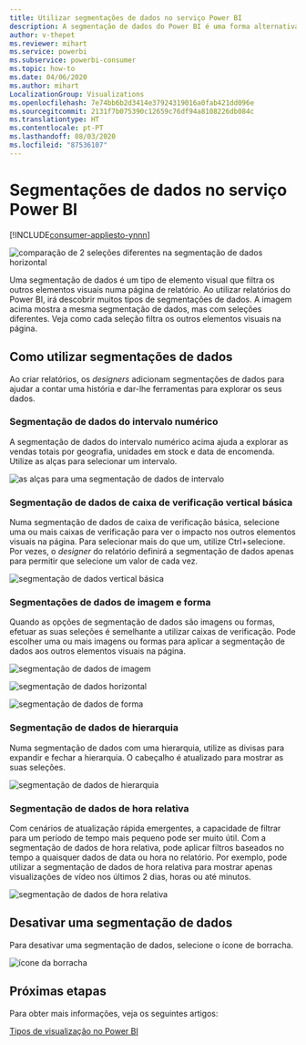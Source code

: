 ```yaml
---
title: Utilizar segmentações de dados no serviço Power BI
description: A segmentação de dados do Power BI é uma forma alternativa de filtrar que restringe a parte do conjunto de dados apresentada nas outras visualizações num relatório.
author: v-thepet
ms.reviewer: mihart
ms.service: powerbi
ms.subservice: powerbi-consumer
ms.topic: how-to
ms.date: 04/06/2020
ms.author: mihart
LocalizationGroup: Visualizations
ms.openlocfilehash: 7e74bb6b2d3414e37924319016a0fab421dd096e
ms.sourcegitcommit: 2131f7b075390c12659c76df94a8108226db084c
ms.translationtype: HT
ms.contentlocale: pt-PT
ms.lasthandoff: 08/03/2020
ms.locfileid: "87536107"
---
```

# <a name="slicers-in-the-power-bi-service"></a>Segmentações de dados no serviço Power BI

[!INCLUDE[consumer-appliesto-ynnn](../includes/consumer-appliesto-yynn.md)]

![comparação de 2 seleções diferentes na segmentação de dados horizontal](media/end-user-slicer/power-bi-slider.png)

Uma segmentação de dados é um tipo de elemento visual que filtra os outros elementos visuais numa página de relatório. Ao utilizar relatórios do Power BI, irá descobrir muitos tipos de segmentações de dados. A imagem acima mostra a mesma segmentação de dados, mas com seleções diferentes. Veja como cada seleção filtra os outros elementos visuais na página.  


## <a name="how-to-use-slicers"></a>Como utilizar segmentações de dados
Ao criar relatórios, os *designers* adicionam segmentações de dados para ajudar a contar uma história e dar-lhe ferramentas para explorar os seus dados.

### <a name="numeric-range-slicer"></a>Segmentação de dados do intervalo numérico
 A segmentação de dados do intervalo numérico acima ajuda a explorar as vendas totais por geografia, unidades em stock e data de encomenda. Utilize as alças para selecionar um intervalo. 

![as alças para uma segmentação de dados de intervalo](media/end-user-slicer/power-bi-handles.png)

### <a name="basic-vertical-checkbox-slicer"></a>Segmentação de dados de caixa de verificação vertical básica

Numa segmentação de dados de caixa de verificação básica, selecione uma ou mais caixas de verificação para ver o impacto nos outros elementos visuais na página. Para selecionar mais do que um, utilize Ctrl+selecione. Por vezes, o *designer* do relatório definirá a segmentação de dados apenas para permitir que selecione um valor de cada vez. 

![segmentação de dados vertical básica](media/end-user-slicer/power-bi-basic.png)

### <a name="image-and-shape-slicers"></a>Segmentações de dados de imagem e forma
Quando as opções de segmentação de dados são imagens ou formas, efetuar as suas seleções é semelhante a utilizar caixas de verificação. Pode escolher uma ou mais imagens ou formas para aplicar a segmentação de dados aos outros elementos visuais na página. 

![segmentação de dados de imagem](media/end-user-slicer/power-bi-image.png)    

![segmentação de dados horizontal](media/end-user-slicer/power-bi-horizontal.png)    

![segmentação de dados de forma](media/end-user-slicer/power-bi-boxes.png)

### <a name="hierarchy-slicer"></a>Segmentação de dados de hierarquia

Numa segmentação de dados com uma hierarquia, utilize as divisas para expandir e fechar a hierarquia. O cabeçalho é atualizado para mostrar as suas seleções.

![segmentação de dados de hierarquia](media/end-user-slicer/power-bi-hierarchy.png)

### <a name="relative-time-slicer"></a>Segmentação de dados de hora relativa
Com cenários de atualização rápida emergentes, a capacidade de filtrar para um período de tempo mais pequeno pode ser muito útil.
Com a segmentação de dados de hora relativa, pode aplicar filtros baseados no tempo a quaisquer dados de data ou hora no relatório. Por exemplo, pode utilizar a segmentação de dados de hora relativa para mostrar apenas visualizações de vídeo nos últimos 2 dias, horas ou até minutos. 

![segmentação de dados de hora relativa](media/end-user-slicer/power-bi-relative-time.png)

## <a name="deactivate-a-slicer"></a>Desativar uma segmentação de dados
Para desativar uma segmentação de dados, selecione o ícone de borracha.

![ícone da borracha](media/end-user-slicer/power-bi-eraser.png)

## <a name="next-steps"></a>Próximas etapas
Para obter mais informações, veja os seguintes artigos:

[Tipos de visualização no Power BI](end-user-visualizations.md)


